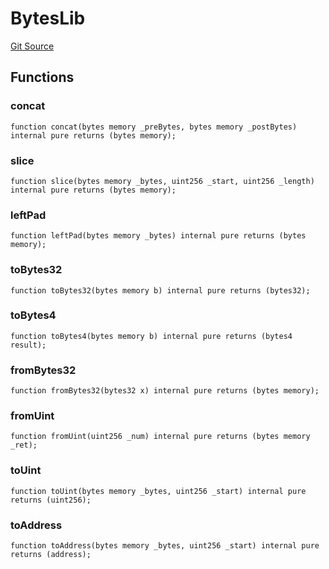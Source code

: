 # BytesLib
[Git Source](https://github.com/maticnetwork/contracts/blob/155f729fd8db0676297384375468d4d45b8aa44e/contracts/common/lib/BytesLib.sol)


## Functions
### concat


```solidity
function concat(bytes memory _preBytes, bytes memory _postBytes) internal pure returns (bytes memory);
```

### slice


```solidity
function slice(bytes memory _bytes, uint256 _start, uint256 _length) internal pure returns (bytes memory);
```

### leftPad


```solidity
function leftPad(bytes memory _bytes) internal pure returns (bytes memory);
```

### toBytes32


```solidity
function toBytes32(bytes memory b) internal pure returns (bytes32);
```

### toBytes4


```solidity
function toBytes4(bytes memory b) internal pure returns (bytes4 result);
```

### fromBytes32


```solidity
function fromBytes32(bytes32 x) internal pure returns (bytes memory);
```

### fromUint


```solidity
function fromUint(uint256 _num) internal pure returns (bytes memory _ret);
```

### toUint


```solidity
function toUint(bytes memory _bytes, uint256 _start) internal pure returns (uint256);
```

### toAddress


```solidity
function toAddress(bytes memory _bytes, uint256 _start) internal pure returns (address);
```

